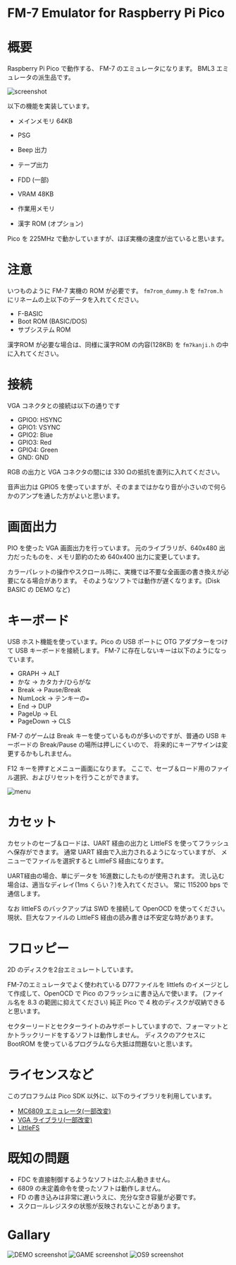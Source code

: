 # FM-7 Emulator for Raspberry Pi Pico

# 概要

Raspberry Pi Pico で動作する、
FM-7 のエミュレータになります。
BML3 エミュレータの派生品です。

![screenshot](/pictures/screenshot00.jpg)


以下の機能を実装しています。

- メインメモリ 64KB
- PSG
- Beep 出力
- テープ出力
- FDD (一部)
- VRAM 48KB
- 作業用メモリ

- 漢字 ROM (オプション)

Pico を 225MHz で動かしていますが、ほぼ実機の速度が出ていると思います。

# 注意

いつものように FM-7 実機の ROM が必要です。
`fm7rom_dummy.h` を `fm7rom.h` にリネームの上以下のデータを入れてください。

- F-BASIC
- Boot ROM (BASIC/DOS)
- サブシステム ROM

漢字ROM が必要な場合は、同様に漢字ROM の内容(128KB) を `fm7kanji.h` の中に入れてください。

# 接続

VGA コネクタとの接続は以下の通りです

- GPIO0: HSYNC
- GPIO1: VSYNC
- GPIO2: Blue
- GPIO3: Red
- GPIO4: Green
- GND: GND

RGB の出力と VGA コネクタの間には 330 Ωの抵抗を直列に入れてください。

音声出力は GPIO5 を使っていますが、そのままではかなり音が小さいので何らかのアンプを通した方がよいと思います。

# 画面出力

PIO を使った VGA 画面出力を行っています。
元のライブラリが、640x480 出力だったものを、メモリ節約のため 640x400 出力に変更しています。

カラーパレットの操作やスクロール時に、実機では不要な全画面の書き換えが必要になる場合があります。
そのようなソフトでは動作が遅くなります。(Disk BASIC の DEMO など)

# キーボード

USB ホスト機能を使っています。Pico の USB ポートに OTG アダプターをつけて USB キーボードを接続します。
FM-7 に存在しないキーは以下のようになっています。

- GRAPH -> ALT
- かな -> カタカナ/ひらがな
- Break -> Pause/Break
- NumLock -> テンキーの`=`
- End -> DUP
- PageUp -> EL
- PageDown -> CLS

FM-7 のゲームは Break キーを使っているものが多いのですが、普通の USB キーボードの Break/Pause の場所は押しにくいので、
将来的にキーアサインは変更するかもしれません。

F12 キーを押すとメニュー画面になります。
ここで、セーブ＆ロード用のファイル選択、およびリセットを行うことができます。

![menu](/pictures/screenshot01.jpg)

# カセット

カセットのセーブ＆ロードは、UART 経由の出力と LittleFS を使ってフラッシュへ保存ができます。
通常 UART 経由で入出力されるようになっていますが、
メニューでファイルを選択すると LittleFS 経由になります。

UART経由の場合、単にデータを 16進数にしたものが使用されます。
流し込む場合は、適当なディレイ(1ms くらい？)を入れてください。
常に 115200 bps で通信します。

なお littleFS のバックアップは SWD を接続して OpenOCD を使ってください。
現状、巨大なファイルの LittleFS 経由の読み書きは不安定な時があります。

# フロッピー

2D のディスクを2台エミュレートしています。

FM-7のエミュレータでよく使われている D77ファイルを littlefs のイメージとして作成して、OpenOCD で Pico のフラッシュに書き込んで使います。
(ファイル名を 8.3 の範囲に抑えてください)
純正 Pico で 4 枚のディスクが収納できると思います。

セクターリードとセクターライトのみサポートしていますので、フォーマットとかトラックリードをするソフトは動作しません。
ディスクのアクセスに BootROM を使っているプログラムなら大抵は問題ないと思います。

# ライセンスなど

このプロフラムは Pico SDK 以外に、以下のライブラリを利用しています。

- [MC6809 エミュレータ(一部改変)](https://github.com/spc476/mc6809)
- [VGA ライブラリ(一部改変)](https://github.com/vha3/Hunter-Adams-RP2040-Demos/tree/master/VGA_Graphics)
- [LittleFS](https://github.com/littlefs-project/littlefs)

# 既知の問題

- FDC を直接制御するようなソフトはたぶん動きません。
- 6809 の未定義命令を使ったソフトは動作しません。
- FD の書き込みは非常に遅いうえに、充分な空き容量が必要です。
- スクロールレジスタの状態が反映されないことがあります。


# Gallary
![DEMO screenshot](/pictures/screenshot02.jpg)
![GAME screenshot](/pictures/screenshot03.jpg)
![OS9 screenshot](/pictures/screenshot04.jpg)